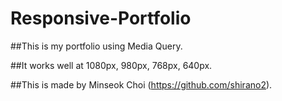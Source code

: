# Responsive-Portfolio

##This is my portfolio using Media Query. 

##It works well at 1080px, 980px, 768px, 640px.

##This is made by Minseok Choi (https://github.com/shirano2).
